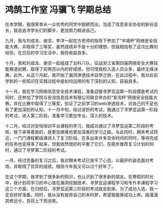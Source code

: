 # 鸿鹄工作室 冯骥飞 学期总结

在本学期，我很荣幸从一众优秀的同学中脱颖而出，当选了信息安全协会的新任会长，我会追寻学长们的脚步，更加努力精进自己。

九月，我与刘成龙、谢坚、李洋一起在方老师的指导下参加了“羊城杯”网络安全技能大赛，并取得了三等奖，虽然成绩并不是十分的理想，但我相信有了这次比赛的经验，在日后的学习生活中，我将收益良多。

十月，我和刘成龙、谢坚一起组成了台科八队，征战浙江省第四届网络安全大赛技能赛道初赛，取得了前两百以内的好成绩，但可惜我校入选人员众多，最终无缘决赛。此外，从这个月起，我开始了漏洞渗透技术自学之旅，在此过程中，我对此前学到的一些知识在实践过程中是如何运用的有了深刻的认知，获益良多。

十一月，我在学习网络信息安全技术课程，准备迎接寻梦亚运第一阶段摸底考试的同时，还参加了学院与安洵信息技术有限公司联合举办的“安洵杯”网络安全技能大赛，并在比赛中取得了三等奖，验证了之前学习的web渗透技术，对自己的不足也有了更加深刻的认知。十一月中旬，经过波折的考试，我通过了寻梦亚运第一阶段的考试，进入第二阶段，准备学习更加专业、深入的技术。

十二月，经过对安恒培训平台课程的学习，我成功通过了寻梦亚运第二阶段的考核，接下来等着我的，是更加艰难也更加深奥的学习之路。与此同时，期末考试将近，一门门课程都结课进入了复习阶段，在多出来许多空余时间的同时，等待完成的任务也变得多了起来，但我依然很好的平衡了它们，在稳步推荐复习计划的同时，通过了寻梦第二阶段的考试。

一月，经过完备的复习之后，我对期末考试已放平了心态，以最好的姿态面对考场，并取得了优异的成绩。相信今年我又可以过个好年了。

在这个学期，我学到了很多新的知识，也认识到了很多新的朋友。在寒假的时光中，我计划将学习的中心放在漏洞挖掘技术、寻梦亚运课程学习和专升本课程学习这三个方面。在归校后，寻梦亚运第三阶段的考试就会到来，为了成功入选，我一定会好好准备。同时，我从没有放弃自己的本科梦，希望我能够成功上岸。路漫漫其修远兮，吾将上下而求索。